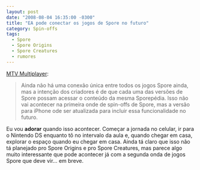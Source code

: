 ```yaml
---
layout: post
date: "2008-08-04 16:35:00 -0300"
title: "EA pode conectar os jogos de Spore no futuro"
category: Spin-offs
tags:
  - Spore
  - Spore Origins
  - Spore Creatures
  - rumores
---
```


[MTV Multiplayer](http://multiplayerblog.mtv.com/2008/08/04/all-spore-using-sporepedia/):

> Ainda não há uma conexão única entre todos os jogos Spore ainda, mas a intenção dos criadores é de que cada uma das versões de Spore possam acessar o conteúdo da mesma Sporepédia. Isso não vai acontecer na primeira onde de spin-offs de Spore, mas a versão para iPhone ode ser atualizada para incluir essa funcionalidade no futuro.

Eu vou **adorar** quando isso acontecer. Começar a jornada no celular, ir para o Nintendo DS enquanto tô no intervalo da aula e, quando chegar em casa, explorar o espaço quando eu chegar em casa. Ainda tá claro que isso não tá planejado pro Spore Origins e pro Spore Creatures, mas parece algo muito interessante que pode acontecer já com a segunda onda de jogos Spore que deve vir… em breve.